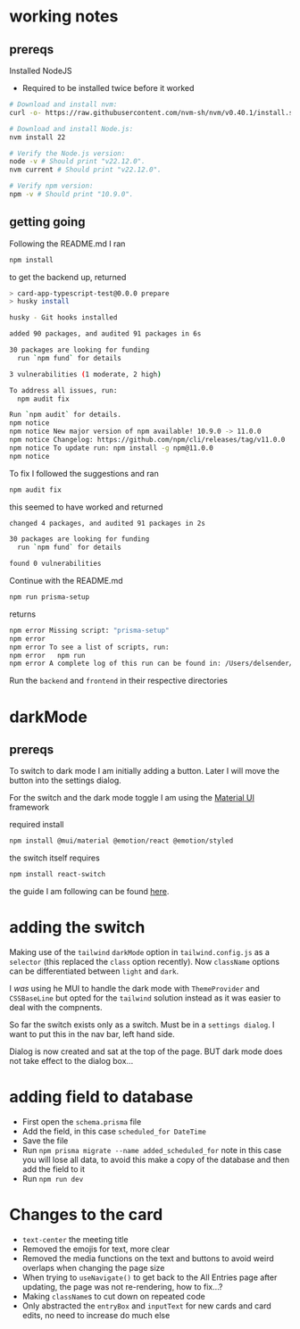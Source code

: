 # working notes

## prereqs

Installed NodeJS

- Required to be installed twice before it worked

```bash
# Download and install nvm:
curl -o- https://raw.githubusercontent.com/nvm-sh/nvm/v0.40.1/install.sh | bash

# Download and install Node.js:
nvm install 22

# Verify the Node.js version:
node -v # Should print "v22.12.0".
nvm current # Should print "v22.12.0".

# Verify npm version:
npm -v # Should print "10.9.0".
```

## getting going

Following the README.md I ran

```bash
npm install
```

to get the backend up, returned

```bash
> card-app-typescript-test@0.0.0 prepare
> husky install

husky - Git hooks installed

added 90 packages, and audited 91 packages in 6s

30 packages are looking for funding
  run `npm fund` for details

3 vulnerabilities (1 moderate, 2 high)

To address all issues, run:
  npm audit fix

Run `npm audit` for details.
npm notice
npm notice New major version of npm available! 10.9.0 -> 11.0.0
npm notice Changelog: https://github.com/npm/cli/releases/tag/v11.0.0
npm notice To update run: npm install -g npm@11.0.0
npm notice
```

To fix I followed the suggestions and ran

```bash
npm audit fix
```

this seemed to have worked and returned

```bash
changed 4 packages, and audited 91 packages in 2s

30 packages are looking for funding
  run `npm fund` for details

found 0 vulnerabilities
```

Continue with the README.md

```bash
npm run prisma-setup
```

returns

```bash
npm error Missing script: "prisma-setup"
npm error
npm error To see a list of scripts, run:
npm error   npm run
npm error A complete log of this run can be found in: /Users/delsender/.npm/_logs/2025-01-02T13_04_13_950Z-debug-0.log
```

Run the `backend` and `frontend` in their respective directories

# darkMode

## prereqs

To switch to dark mode I am initially adding a button. Later I will move the button into the settings dialog.

For the switch and the dark mode toggle I am using the [Material UI ](https://mui.com/material-ui/?srsltid=AfmBOorURagA0xY21WpVzTHhcc9kxXEolrDDFz5gNNDwbGZcc1fkUc_I) framework

required install

```bash
npm install @mui/material @emotion/react @emotion/styled
```

the switch itself requires

```bash
npm install react-switch
```

the guide I am following can be found [here](https://semaphoreci.com/blog/dark-mode-reactjs-material-ui#:~:text=To%20toggle%20between%20the%20light,it%20in%20the%20App%20component.).

# adding the switch

Making use of the `tailwind` `darkMode` option in `tailwind.config.js` as a `selector` (this replaced the `class` option recently). Now `className` options can be differentiated between `light` and `dark`.

I _was_ using he MUI to handle the dark mode with `ThemeProvider` and `CSSBaseLine` but opted for the `tailwind` solution instead as it was easier to deal with the compnents.

So far the switch exists only as a switch. Must be in a `settings dialog`. I want to put this in the nav bar, left hand side.

Dialog is now created and sat at the top of the page. BUT dark mode does not take effect to the dialog box...

# adding field to database

- First open the `schema.prisma` file
- Add the field, in this case `scheduled_for DateTime`
- Save the file
- Run `npm prisma migrate --name added_scheduled_for` note in this case you will lose all data, to avoid this make a copy of the database and then add the field to it
- Run `npm run dev`

# Changes to the card

- `text-center` the meeting title
- Removed the emojis for text, more clear
- Removed the media functions on the text and buttons to avoid weird overlaps when changing the page size
- When trying to `useNavigate()` to get back to the All Entries page after updating, the page was not re-rendering, how to fix...?
- Making `className`s to cut down on repeated code
- Only abstracted the `entryBox` and `inputText` for new cards and card edits, no need to increase do much else
